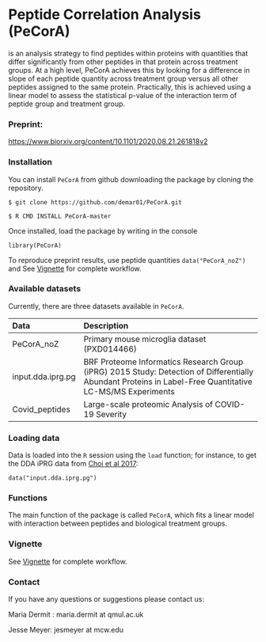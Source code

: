 # Peptide Correlation Analysis (PeCorA)
is an analysis strategy to find peptides within proteins with quantities that differ significantly from other peptides in that protein across treatment groups. At a high level, PeCorA achieves this by looking for a difference in slope of each peptide quantity across treatment group versus all other peptides assigned to the same protein. Practically, this is achieved using a linear model to assess the statistical p-value of the interaction term of peptide group and treatment group. 

### Preprint:
https://www.biorxiv.org/content/10.1101/2020.08.21.261818v2

### Installation
You can install `PeCorA` from github downloading the package by cloning the repository.

`$ git clone https://github.com/demar01/PeCorA.git`

`$ R CMD INSTALL PeCorA-master`

Once installed, load the package by writing in the console

```{r}
library(PeCorA)
```
To reproduce preprint results, use peptide quantities `data("PeCorA_noZ")` and 
See [Vignette](https://github.com/demar01/PeCorA-1/blob/master/vignettes/PeCorA_vignette.pdf) for complete workflow.

### Available datasets

Currently, there are three datasets available in `PeCorA`.

Data                    |Description                                                                                                          |
|:-----------------------|:--------------------------------------------------------------------------------------------------------------------|
|PeCorA_noZ   |Primary mouse microglia dataset (PXD014466)|
|input.dda.iprg.pg  |BRF Proteome Informatics Research Group (iPRG) 2015 Study: Detection of Differentially Abundant Proteins in Label-Free Quantitative LC-MS/MS Experiments |
|Covid_peptides  |Large-scale proteomic Analysis of COVID-19 Severity|

### Loading data

Data is loaded into the `R` session using the `load` function; for
instance, to get the DDA iPRG data from
[Choi et al 2017](https://pubmed.ncbi.nlm.nih.gov/27990823/):

```{r}
data("input.dda.iprg.pg")
```

### Functions
The main function of the package is called `PeCorA`, which fits a linear model with interaction between peptides and biological treatment groups.

### Vignette 
See [Vignette](https://github.com/demar01/PeCorA-1/blob/master/vignettes/PeCorA_vignette.pdf) for complete workflow.

### Contact
If you have any questions or suggestions please contact us:

Maria Dermit : maria.dermit at qmul.ac.uk 

Jesse Meyer: jesmeyer at mcw.edu

